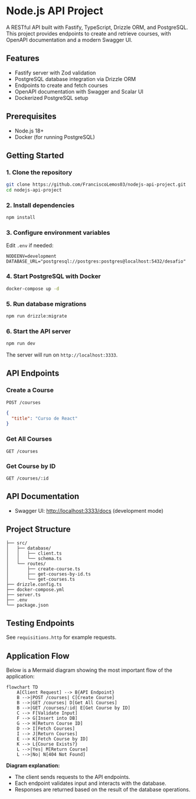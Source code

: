 # Node.js API Project

A RESTful API built with Fastify, TypeScript, Drizzle ORM, and PostgreSQL. This project provides endpoints to create and retrieve courses, with OpenAPI documentation and a modern Swagger UI.

## Features
- Fastify server with Zod validation
- PostgreSQL database integration via Drizzle ORM
- Endpoints to create and fetch courses
- OpenAPI documentation with Swagger and Scalar UI
- Dockerized PostgreSQL setup

## Prerequisites
- Node.js 18+
- Docker (for running PostgreSQL)

## Getting Started

### 1. Clone the repository
```sh
git clone https://github.com/FranciscoLemos03/nodejs-api-project.git
cd nodejs-api-project
```

### 2. Install dependencies
```sh
npm install
```

### 3. Configure environment variables
Edit `.env` if needed:
```
NODEENV=development
DATABASE_URL="postgresql://postgres:postgres@localhost:5432/desafio"
```

### 4. Start PostgreSQL with Docker
```sh
docker-compose up -d
```

### 5. Run database migrations
```sh
npm run drizzle:migrate
```

### 6. Start the API server
```sh
npm run dev
```

The server will run on `http://localhost:3333`.

## API Endpoints

### Create a Course
`POST /courses`
```json
{
  "title": "Curso de React"
}
```

### Get All Courses
`GET /courses`

### Get Course by ID
`GET /courses/:id`

## API Documentation
- Swagger UI: [http://localhost:3333/docs](http://localhost:3333/docs) (development mode)

## Project Structure
```
├── src/
│   ├── database/
│   │   ├── client.ts
│   │   └── schema.ts
│   └── routes/
│       ├── create-course.ts
│       ├── get-courses-by-id.ts
│       └── get-courses.ts
├── drizzle.config.ts
├── docker-compose.yml
├── server.ts
├── .env
└── package.json
```

## Testing Endpoints
See `requisitions.http` for example requests.

## Application Flow

Below is a Mermaid diagram showing the most important flow of the application:

```mermaid
flowchart TD
    A[Client Request] --> B{API Endpoint}
    B -->|POST /courses| C[Create Course]
    B -->|GET /courses| D[Get All Courses]
    B -->|GET /courses/:id| E[Get Course by ID]
    C --> F[Validate Input]
    F --> G[Insert into DB]
    G --> H[Return Course ID]
    D --> I[Fetch Courses]
    I --> J[Return Courses]
    E --> K[Fetch Course by ID]
    K --> L{Course Exists?}
    L -->|Yes| M[Return Course]
    L -->|No| N[404 Not Found]
```

**Diagram explanation:**
- The client sends requests to the API endpoints.
- Each endpoint validates input and interacts with the database.
- Responses are returned based on the result of the database operations.

